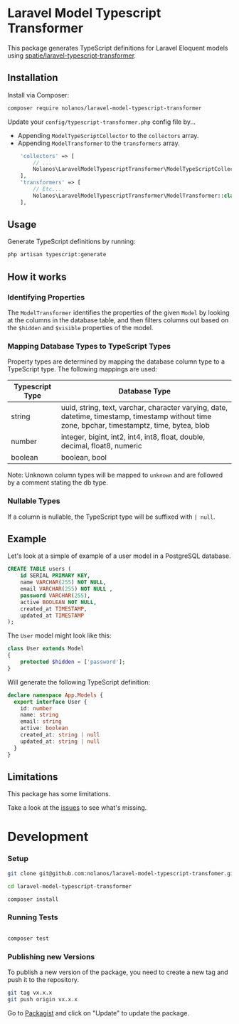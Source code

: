 # Laravel Model Typescript Transformer

This package generates TypeScript definitions for Laravel Eloquent models
using [spatie/laravel-typescript-transformer](https://github.com/spatie/laravel-typescript-transformer).

## Installation

Install via Composer:

```bash
composer require nolanos/laravel-model-typescript-transformer
```

Update your `config/typescript-transformer.php` config file by...
* Appending `ModelTypeScriptCollector` to the `collectors` array.
* Appending `ModelTransformer` to the `transformers` array.

```php
    'collectors' => [
        // ...
        Nolanos\LaravelModelTypescriptTransformer\ModelTypeScriptCollector::class,
    ],
    'transformers' => [
        // Etc....
        Nolanos\LaravelModelTypescriptTransformer\ModelTransformer::class,
    ],
```

## Usage

Generate TypeScript definitions by running:

```bash
php artisan typescript:generate
```

## How it works

### Identifying Properties
The `ModelTransformer` identifies the properties of the given `Model` by looking at the columns in the database table, and then
filters columns out based on the `$hidden` and `$visible` properties of the model.

### Mapping Database Types to TypeScript Types
Property types are determined by mapping the database column type to a TypeScript type. The following mappings are used:

| Typescript Type | Database Type                                                                                                                                  |
|-----------------|------------------------------------------------------------------------------------------------------------------------------------------------|
| string          | uuid, string, text, varchar, character varying, date, datetime, timestamp, timestamp without time zone, bpchar, timestamptz, time, bytea, blob |
| number          | integer, bigint, int2, int4, int8, float, double, decimal, float8, numeric                                                                     |
| boolean         | boolean, bool                                                                                                                                  |


Note: Unknown column types will be mapped to `unknown` and are followed by a comment stating the db type.

### Nullable Types

If a column is nullable, the TypeScript type will be suffixed with `| null`.


## Example

Let's look at a simple of example of a user model in a PostgreSQL database.

```sql
CREATE TABLE users (
    id SERIAL PRIMARY KEY,
    name VARCHAR(255) NOT NULL,
    email VARCHAR(255) NOT NULL ,
    password VARCHAR(255),
    active BOOLEAN NOT NULL,
    created_at TIMESTAMP,
    updated_at TIMESTAMP
);
```

The `User` model might look like this:

```php
class User extends Model
{
    protected $hidden = ['password'];
}
````

Will generate the following TypeScript definition:

```typescript
declare namespace App.Models {
  export interface User {
    id: number
    name: string
    email: string
    active: boolean
    created_at: string | null
    updated_at: string | null
  }
}
```

## Limitations 

This package has some limitations. 

Take a look at the [issues](https://github.com/nolanos/laravel-model-typescript-transfomer/issues) to see what's missing.

# Development

### Setup

```bash
git clone git@github.com:nolanos/laravel-model-typescript-transfomer.git

cd laravel-model-typescript-transformer

composer install
```

### Running Tests

```bash

composer test
```

### Publishing new Versions

To publish a new version of the package, you need to create a new tag and push it to the repository.

```bash
git tag vx.x.x
git push origin vx.x.x
```

Go to [Packagist](https://packagist.org/packages/nolanos/laravel-model-typescript-transformer) and click on "Update" to
update the package.